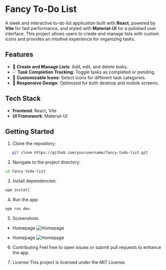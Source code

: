 # Fancy To-Do List

A sleek and interactive to-do list application built with **React**, powered by **Vite** for fast performance, and styled with **Material-UI** for a polished user interface. This project allows users to create and manage lists with custom icons and provides an intuitive experience for organizing tasks.

## Features

- 📝 **Create and Manage Lists**: Add, edit, and delete tasks.
- ✅ **Task Completion Tracking**: Toggle tasks as completed or pending.
- 🎨 **Customizable Icons**: Select icons for different task categories.
- 📱 **Responsive Design**: Optimized for both desktop and mobile screens.

## Tech Stack

- **Frontend**: React, Vite
- **UI Framework**: Material-UI

## Getting Started

1. Clone the repository:
```bash
   git clone https://github.com/yourusername/fancy-todo-list.git
```
2. Navigate to the project directory:
 ```bash
cd fancy-todo-list
 ```
3. Install dependencies:
```bash
npm install
```
4. Run the app:
```bash
npm run dev
```
5. Screenshots
- Homepage
![Homepage](public/images/homepage.png)

- Homepage
![Homepage](public/images/homepage.png)


6. Contributing
Feel free to open issues or submit pull requests to enhance the app.

7. License
This project is licensed under the MIT License.
